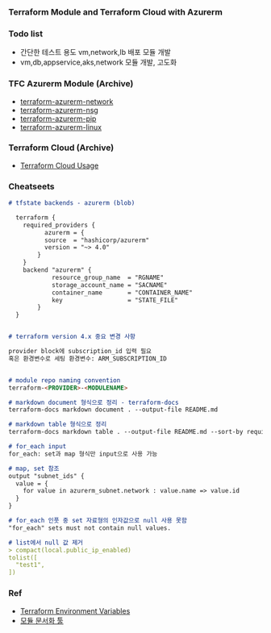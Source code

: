 ### Terraform Module and Terraform Cloud with Azurerm

### Todo list
- 간단한 테스트 용도 vm,network,lb 배포 모듈 개발
- vm,db,appservice,aks,network 모듈 개발, 고도화

### TFC Azurerm Module (Archive)

- [terraform-azurerm-network](https://registry.terraform.io/modules/hyukjuns/network/azurerm/latest)
- [terraform-azurerm-nsg](https://registry.terraform.io/modules/hyukjuns/nsg/azurerm/latest)
- [terraform-azurerm-pip](https://registry.terraform.io/modules/hyukjuns/public-ip/azurerm/latest)
- [terraform-azurerm-linux](https://registry.terraform.io/modules/hyukjuns/linux/azurerm/latest)

### Terraform Cloud (Archive)
- [Terraform Cloud Usage](https://github.com/hyukjuns/terraform-cloud-usage)

### Cheatseets

```markdown
# tfstate backends - azurerm (blob)

  terraform {
    required_providers {
          azurerm = {
          source  = "hashicorp/azurerm"
          version = "~> 4.0"
        }
    }
    backend "azurerm" {
            resource_group_name  = "RGNAME"
            storage_account_name = "SACNAME"
            container_name       = "CONTAINER_NAME"
            key                  = "STATE_FILE"
        }
  }


# terraform version 4.x 중요 변경 사항

provider block에 subscription_id 입력 필요 
혹은 환경변수로 세팅 환경변수: ARM_SUBSCRIPTION_ID


# module repo naming convention
terraform-<PROVIDER>-<MODULENAME>

# markdown document 형식으로 정리 - terraform-docs
terraform-docs markdown document . --output-file README.md

# markdown table 형식으로 정리
terraform-docs markdown table . --output-file README.md --sort-by required

# for_each input
for_each: set과 map 형식만 input으로 사용 가능

# map, set 참조
output "subnet_ids" {
  value = {
    for value in azurerm_subnet.network : value.name => value.id
  }
}

# for_each 인풋 중 set 자료형의 인자값으로 null 사용 못함
"for_each" sets must not contain null values.

# list에서 null 값 제거
> compact(local.public_ip_enabled)
tolist([
  "test1",
])
```

### Ref
- [Terraform Environment Variables](https://www.terraform.io/cli/config/environment-variables)
- [모듈 문서화 툴](https://github.com/terraform-docs/terraform-docs)

